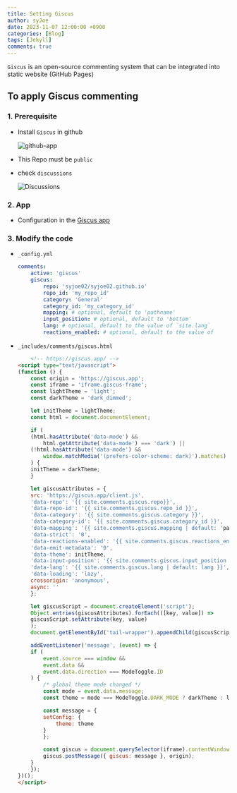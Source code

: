```yaml
---
title: Setting Giscus
author: syJoe
date: 2023-11-07 12:00:00 +0900
categories: [Blog]
tags: [Jekyll]
comments: true  
---
```


`Giscus` is an open-source commenting system that can be integrated into static website (GitHub Pages)

## To apply Giscus commenting

### 1. Prerequisite

- Install `Giscus` in github

    ![github-app](/assets/img/blog/github-app.png)

- This Repo must be `public`

- check `discussions`

    ![Discussions](/assets/img/blog/discussions.png)

### 2. App

- Configuration in the [Giscus app](https://giscus.app)

### 3. Modify the code

- `_config.yml`

    ```yaml
    comments:
        active: 'giscus'
        giscus:
            repo: 'syjoe02/syjoe02.github.io'
            repo_id: 'my_repo_id'
            category: 'General'
            category_id: 'my_category_id'
            mapping: # optional, default to 'pathname'
            input_position: # optional, default to 'bottom'
            lang: # optional, default to the value of `site.lang`
            reactions_enabled: # optional, default to the value of 
    ```

- `_includes/comments/giscus.html`

    ```html
        <!-- https://giscus.app/ -->
    <script type="text/javascript">
    (function () {
        const origin = 'https://giscus.app';
        const iframe = 'iframe.giscus-frame';
        const lightTheme = 'light';
        const darkTheme = 'dark_dimmed';

        let initTheme = lightTheme;
        const html = document.documentElement;

        if (
        (html.hasAttribute('data-mode') &&
            html.getAttribute('data-mode') === 'dark') ||
        (!html.hasAttribute('data-mode') &&
            window.matchMedia('(prefers-color-scheme: dark)').matches)
        ) {
        initTheme = darkTheme;
        }

        let giscusAttributes = {
        src: 'https://giscus.app/client.js',
        'data-repo': '{{ site.comments.giscus.repo}}',
        'data-repo-id': '{{ site.comments.giscus.repo_id }}',
        'data-category': '{{ site.comments.giscus.category }}',
        'data-category-id': '{{ site.comments.giscus.category_id }}',
        'data-mapping': '{{ site.comments.giscus.mapping | default: 'pathname' }}',
        'data-strict': '0',
        'data-reactions-enabled': '{{ site.comments.giscus.reactions_enabled | default: '1' }}',
        'data-emit-metadata': '0',
        'data-theme': initTheme,
        'data-input-position': '{{ site.comments.giscus.input_position | default: 'bottom' }}',
        'data-lang': '{{ site.comments.giscus.lang | default: lang }}',
        'data-loading': 'lazy',
        crossorigin: 'anonymous',
        async: ''
        };

        let giscusScript = document.createElement('script');
        Object.entries(giscusAttributes).forEach(([key, value]) =>
        giscusScript.setAttribute(key, value)
        );
        document.getElementById('tail-wrapper').appendChild(giscusScript);

        addEventListener('message', (event) => {
        if (
            event.source === window &&
            event.data &&
            event.data.direction === ModeToggle.ID
        ) {
            /* global theme mode changed */
            const mode = event.data.message;
            const theme = mode === ModeToggle.DARK_MODE ? darkTheme : lightTheme;

            const message = {
            setConfig: {
                theme: theme
            }
            };

            const giscus = document.querySelector(iframe).contentWindow;
            giscus.postMessage({ giscus: message }, origin);
        }
        });
    })();
    </script>
    ```